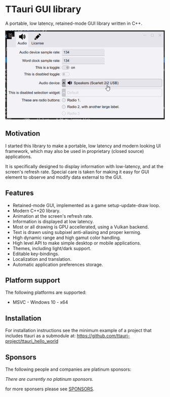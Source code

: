 TTauri GUI library
==================

A portable, low latency, retained-mode GUI library written in C++.

![Screenshot](docs/media/screenshots/demo_v0.2.0.gif)

Motivation
----------
I started this library to make a portable, low latency and modern looking
UI framework, which may also be used in proprietary (closed source) applications.

It is specifically designed to display information with low-latency,
and at the screen's refresh rate. Special care is taken for making
it easy for GUI element to observe and modify data external to the GUI.

Features
--------

 - Retained-mode GUI, implemented as a game setup-update-draw loop.
 - Modern C++20 library.
 - Animation at the screen's refresh rate.
 - Information is displayed at low latency.
 - Most or all drawing is GPU accellerated, using a Vulkan backend.
 - Text is drawn using subpixel anti-aliasing and proper kerning.
 - High dynamic range and high gamut color handling.
 - High level API to make simple desktop or mobile applications.
 - Themes, including light/dark support.
 - Editable key-bindings.
 - Localization and translation.
 - Automatic application preferences storage.

Platform support
----------------

The following platforms are supported:
 - MSVC - Windows 10 - x64

Installation
------------
For installation instructions see the minimum example of a project that
includes ttauri as a submodule at:
<https://github.com/ttauri-project/ttauri_hello_world>

Sponsors
--------
The following people and companies are platinum sponsors:

_There are currently no platinum sponsors._

for more sponsers please see [SPONSORS](SPONSORS.md).

